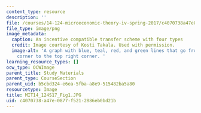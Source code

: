 ```yaml
---
content_type: resource
description: ''
file: /courses/14-124-microeconomic-theory-iv-spring-2017/c4070738a47e0877f5212886eb0bd21b_MIT14_124S17_Fig1.JPG
file_type: image/png
image_metadata:
  caption: An incentive compatible transfer scheme with four types
  credit: Image courtesy of Kosti Takala. Used with permission.
  image-alt: 'A graph with blue, teal, red, and green lines that go from bottom left
    corner to the top right corner. '
learning_resource_types: []
ocw_type: OCWImage
parent_title: Study Materials
parent_type: CourseSection
parent_uid: b5cbd324-e6ea-5fba-a8e9-515482ba5a80
resourcetype: Image
title: MIT14_124S17_Fig1.JPG
uid: c4070738-a47e-0877-f521-2886eb0bd21b
---
```

